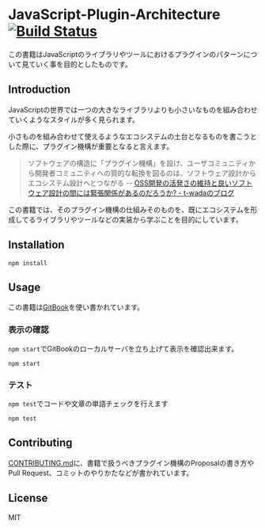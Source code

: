 # JavaScript-Plugin-Architecture [![Build Status](https://travis-ci.org/azu/JavaScript-Plugin-Architecture.svg?branch=master)](https://travis-ci.org/azu/JavaScript-Plugin-Architecture)

この書籍はJavaScriptのライブラリやツールにおけるプラグインのパターンについて見ていく事を目的としたものです。

## Introduction

JavaScriptの世界では一つの大きなライブラリよりも小さいなものを組み合わせていくようなスタイルが多く見られます。

小さものを組み合わせて使えるようなエコシステムの土台となるものを書こうとした際に、プラグイン機構が重要となると言えます。

> ソフトウェアの構造に「プラグイン機構」を設け、ユーザコミュニティから開発者コミュニティへの質的な転換を図るのは、ソフトウェア設計からエコシステム設計へとつながる
> -- [OSS開発の活発さの維持と良いソフトウェア設計の間には緊張関係があるのだろうか? - t-wadaのブログ](http://t-wada.hatenablog.jp/entry/active-oss-development-vs-simplicity "OSS開発の活発さの維持と良いソフトウェア設計の間には緊張関係があるのだろうか? - t-wadaのブログ")

この書籍では、そのプラグイン機構の仕組みそのものを、既にエコシステムを形成してるライブラリやツールなどの実装から学ぶことを目的にしています。

## Installation

    npm install

## Usage

この書籍は[GitBook](https://github.com/GitbookIO/gitbook "GitBook")を使い書かれています。

### 表示の確認

`npm start`でGitBookのローカルサーバを立ち上げて表示を確認出来ます。

    npm start

### テスト

`npm test`でコードや文章の単語チェックを行えます

    npm test

## Contributing

[CONTRIBUTING.md](./CONTRIBUTING.md)に、書籍で扱うべきプラグイン機構のProposalの書き方や
Pull Request、コミットのやりかたなどが書かれています。

## License

MIT